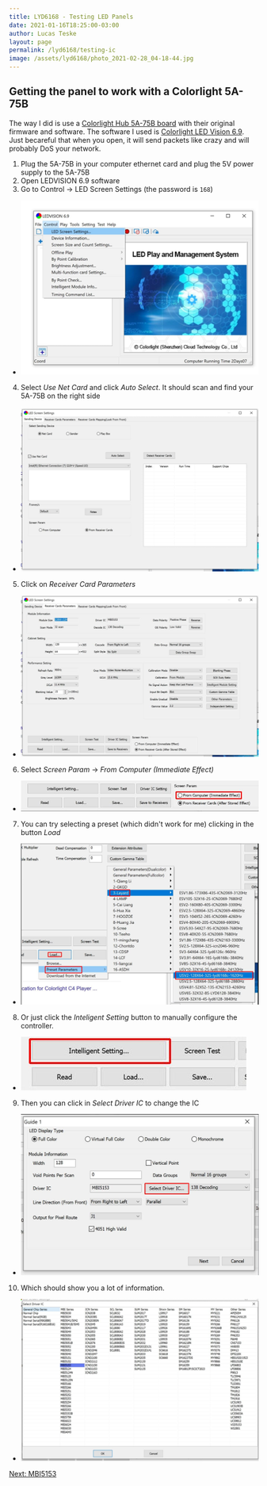 ```yaml
---
title: LYD6168 - Testing LED Panels
date: 2021-01-16T18:25:00-03:00
author: Lucas Teske
layout: page
permalink: /lyd6168/testing-ic
image: /assets/lyd6168/photo_2021-02-28_04-18-44.jpg
---
```



## Getting the panel to work with a Colorlight 5A-75B

The way I did is use a [Colorlight Hub 5A-75B board](https://s.click.aliexpress.com/e/_AbrRvE) with their original firmware and software. The software I used is [Colorlight LED Vision 6.9](https://www.colorlight-led.com/download/Colorlight_LEDVISION_6_9_Setup.html). Just becareful that when you open, it will send packets like crazy and will probably DoS your network.

1. Plug the 5A-75B in your computer ethernet card and plug the 5V power supply to the 5A-75B
2. Open LEDVISION 6.9 software
3. Go to Control -> LED Screen Settings (the password is `168`)
  * ![LED Screen Settings](/assets/lyd6168/photo_2021-02-28_04-16-51.jpg)
4. Select *Use Net Card* and click *Auto Select*. It should scan and find your 5A-75B on the right side
  * ![LED Screen Settings](/assets/lyd6168/photo_2021-02-28_04-17-15.jpg)
5. Click on *Receiver Card Parameters*
  * ![Receiver Card Parameters](/assets/lyd6168/photo_2021-02-28_04-17-25.jpg)
6. Select *Screen Param* -> *From Computer (Immediate Effect)*
  * ![Receiver Card Parameters](/assets/lyd6168/2021-02-28_04-22.jpg)
7. You can try selecting a preset (which didn't work for me) clicking in the button *Load*
  * ![Load](/assets/lyd6168/2021-02-28_04-20.jpg)
8. Or just click the *Inteligent Setting* button to manually configure the controller.
  * ![Intelligent Setting](/assets/lyd6168/2021-02-28_04-34.jpg)
9. Then you can click in *Select Driver IC* to change the IC
  * ![Select Driver IC](/assets/lyd6168/2021-02-28_04-21.jpg)
10. Which should show you a lot of information.
  * ![Drivers](/assets/lyd6168/photo_2021-02-28_04-18-44.jpg)


[Next: MBI5153](/lyd6168#mbi5153)